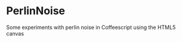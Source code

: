 PerlinNoise
============

Some experiments with perlin noise in Coffeescript using the HTML5 canvas
